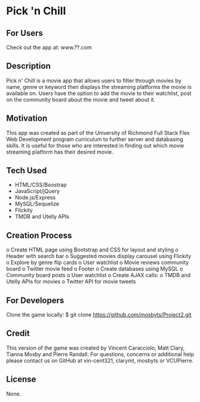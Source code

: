 # Pick 'n Chill

## For Users
Check out the app at:
    www.??.com

## Description
Pick n' Chill is a movie app that allows users to filter through movies by name, genre or keyword then displays the streaming platforms the movie is available on. Users have the option to add the movie to their watchlist, post on the community board about the movie and tweet about it.

## Motivation
This app was created as part of the University of Richmond Full Stack Flex Web Development program curriculum to further server and databasing skills. It is useful for those who are interested in finding out which movie streaming platform has their desired movie.

## Tech Used
- HTML/CSS/Boostrap
- JavaScript/jQuery
- Node.js/Express
- MySQL/Sequelize
- Flickity
- TMDB and Utelly APIs

## Creation Process
o Create HTML page using Bootstrap and CSS for layout and styling
    o Header with search bar
    o Suggested movies display carousel using Flickity
    o Explore by genre flip cards
    o User watchlist
    o Movie reviews community board
    o Twitter movie feed
o Footer
o Create databases using MySQL
    o Community board posts
    o User watchlist
o Create AJAX calls:
    o TMDB and Utelly APIs for movies
    o Twitter API for movie tweets

## For Developers
Clone the game locally:
    $ git clone https://github.com/mosbyts/Project2.git


## Credit
This version of the game was created by Vincent Caracciolo, Matt Clary, Tianna Mosby and Pierre Randall. For questions, concerns or additional help please contact us on GitHub at vin-cent321, clarymt, mosbyts or VCUPierre.

## License
None.
